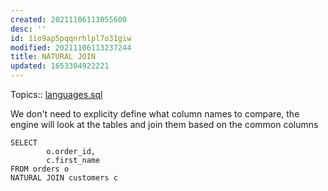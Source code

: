 ```yaml
---
created: 20211106113055600
desc: ''
id: 1io9ap5pqqnrhlpl7o31giw
modified: 20211106113237244
title: NATURAL JOIN
updated: 1653304922221
---
```

   
Topics::  [languages.sql](../devlog/languages.sql.md)   
   
We don't need to explicity define what column names to compare, the engine will look at the tables and join them based on the common columns   
   
    SELECT   
            o.order_id,   
            c.first_name   
    FROM orders o   
    NATURAL JOIN customers c